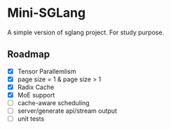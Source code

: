 # Mini-SGLang

A simple version of sglang project. For study purpose.

## Roadmap

- [x] Tensor Parallemlism
- [x] page size = 1 & page size > 1
- [x] Radix Cache
- [x] MoE support
- [ ] cache-aware scheduling
- [ ] server/generate api/stream output
- [ ] unit tests
